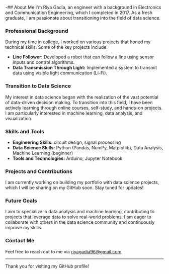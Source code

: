 -## About Me
I'm Riya Gadia, an engineer with a background in Electronics and Communication Engineering, which I completed in 2017. As a fresh graduate, I am passionate about transitioning into the field of data science.

### Professional Background

During my time in college, I worked on various projects that honed my technical skills. Some of the key projects include:
- **Line Follower:** Developed a robot that can follow a line using sensor inputs and control algorithms.
- **Data Transmission Through Light:** Implemented a system to transmit data using visible light communication (Li-Fi).

### Transition to Data Science

My interest in data science began with the realization of the vast potential of data-driven decision making. To transition into this field, I have been actively learning through online courses, self-study, and hands-on projects. I am particularly interested in machine learning, data analysis, and visualization.

### Skills and Tools

- **Engineering Skills:** circuit design, signal processing
- **Data Science Skills:** Python (Pandas, NumPy, Matplotlib), Data Analysis, Machine Learning (beginner)
- **Tools and Technologies:** Arduino, Jupyter Notebook

### Projects and Contributions

I am currently working on building my portfolio with data science projects, which I will be sharing on my GitHub soon. Stay tuned for updates!

### Future Goals

I aim to specialize in data analysis and machine learning, contributing to projects that leverage data to solve real-world problems. I am eager to collaborate with others in the data science community and continuously improve my skills.

### Contact Me

Feel free to reach out to me via riyagadia96@gmail.com.

---

Thank you for visiting my GitHub profile!
  
<!---
Riyagadia/Riyagadia is a ✨ special ✨ repository because its `README.md` (this file) appears on your GitHub profile.
You can click the Preview link to take a look at your changes.
--->
